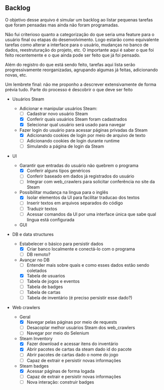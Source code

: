 ## Backlog

O objetivo desse arquivo é simular um backlog ao listar pequenas tarefas que foram pensadas mas ainda não foram programadas.

Não fui criterioso quanto a categorização do que seria uma feature para o usuário final ou etapas do desenvolvimento.
Logo estarão como equivalente tarefas como alterar a interface para o usuário, mudanças no banco de dados, reestruturação do projeto, etc.
O importante aqui é saber o que foi feito recentemente e o que ainda pode ser feito que já foi pensado.

Além do registro do que está sendo feito, tarefas aqui lista serão progressivamente reorganizadas, agrupando algumas já feitas, adicionando novas, etc.

Um lembrete final: não me proponho a descrever extensivamente de forma prévia tudo. Parte do processo é descobrir o que deve ser feito

- Usuários Steam
  - Adicionar e manipular usuários Steam:
    - [ ] Cadastrar novo usuário Steam
    - [x] Conferir quais usuários Steam foram cadastrados
    - [x] Selecionar qual usuário será usado para navegar 
  - Fazer login do usuário para acessar páginas privadas da Steam
    - [x] Adicionando cookies de login por meio de arquivo de texto
    - [ ] Adicionando cookies de login durante runtime
    - [ ] Simulando a página de login da Steam

- UI
  - Garantir que entradas do usuário não quebrem o programa
    - [x] Conferir alguns tipos genéricos
    - [ ] Conferir baseado em dados já registrados do usuário
    - [ ] Integrar com web_crawlers para solicitar conferência no site da Steam
  - Possibilitar mudança na lingua para o inglês
    - [x] Isolar elementos da UI para facilitar traducao dos textos
    - [ ] Inserir textos em arquivos separados do código
    - [ ] Traduzir textos
    - [ ] Acessar comandos da UI por uma interface única que sabe qual lingua está configurada
  - GUI

- DB e data structures
  - Estabelecer o básico para persistir dados
    - [x] Criar banco localmente e conectá-lo com o programa
    - [ ] DB remoto?
  - Avançar no DB
    - [ ] Entender mais sobre quais e como esses dados estão sendo coletados
    - [x] Tabela de usuarios
    - [ ] Tabela de jogos e eventos
    - [ ] Tabela de badges
    - [ ] Tabela de cartas
    - [ ] Tabela de inventário (é preciso persistir esse dado?)

- Web crawlers
  - Geral
    - [x] Navegar pelas páginas por meio de requests
    - [ ] Desacoplar melhor usuários Steam dos web_crawlers
    - [ ] Navegar por meio do Selenium 
  - Steam Inventory
    - [x] Fazer download e acessar itens do inventário
    - [x] Abrir pacotes de cartas da steam dado id do pacote
    - [ ] Abrir pacotes de cartas dado o nome do jogo
    - [ ] Capaz de extrair e persistir novas informações
  - Steam badges
    - [x] Acessar páginas de forma logada
    - [ ] Capaz de extrair e persistir novas informações
    - [ ] Nova interação: construir badges
